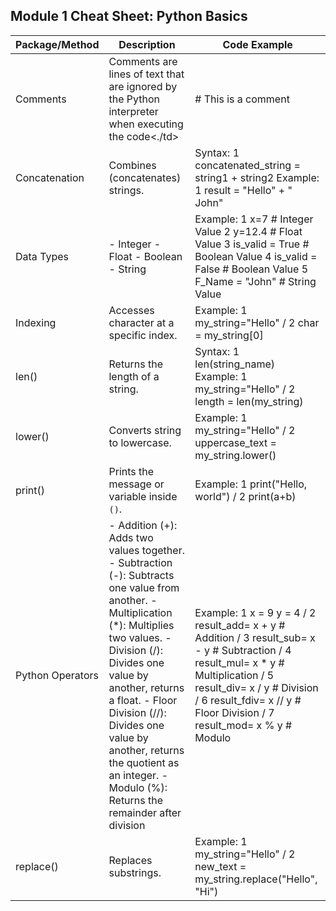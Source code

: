## Module 1 Cheat Sheet: Python Basics

| Package/Method	| Description  | Code Example |
|------------|------------|------------|
| Comments   | Comments are lines of text that are ignored by the Python interpreter when executing the code<./td>   | # This is a comment  |
| Concatenation  | Combines (concatenates) strings.   |Syntax: 1 concatenated_string = string1 + string2  Example: 1 result = "Hello" + " John"</td>   |
| Data Types  | - Integer - Float - Boolean - String | Example: 1 x=7  # Integer Value 2 y=12.4  # Float Value 3 is_valid = True  # Boolean Value  4 is_valid = False  # Boolean Value  5 F_Name = "John" # String Value |
| Indexing | Accesses character at a specific index. | Example: 1 my_string="Hello" / 2 char = my_string[0] |
| len()	| Returns the length of a string. | Syntax: 1 len(string_name)  Example: 1 my_string="Hello"  / 2 length = len(my_string) |
| lower()	| Converts string to lowercase.	 | Example: 1 my_string="Hello" / 2 uppercase_text = my_string.lower() |
| print()	 | Prints the message or variable inside `()`.	 | Example: 1 print("Hello, world")  / 2 print(a+b) |
| Python Operators	| - Addition (+): Adds two values together. - Subtraction (-): Subtracts one value from another. - Multiplication (*): Multiplies two values. - Division (/): Divides one value by another, returns a float. - Floor Division (//): Divides one value by another, returns the quotient as an integer. - Modulo (%): Returns the remainder after division | Example: 1 x = 9 y = 4 / 2 result_add= x + y # Addition  / 3 result_sub= x - y # Subtraction / 4 result_mul= x * y # Multiplication / 5 result_div= x / y # Division  / 6 result_fdiv= x // y # Floor Division / 7 result_mod= x % y # Modulo</td> |
| replace()	 | Replaces substrings.	| Example: 1 my_string="Hello"  / 2 new_text = my_string.replace("Hello", "Hi") |


